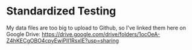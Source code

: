 # Standardized Testing

My data files are too big to upload to Github, so I've linked them here on Google Drive: https://drive.google.com/drive/folders/1ocOeA-Z4hKECgOBO4cpyEwiPII1RsxIE?usp=sharing

